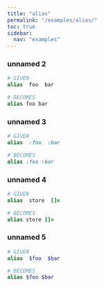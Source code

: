 ```yaml
---
title: "alias"
permalink: "/examples/alias/"
toc: true
sidebar:
  nav: "examples"
---
```


### unnamed 2
```ruby
# GIVEN
alias  foo  bar
```
```ruby
# BECOMES
alias foo bar
```
### unnamed 3
```ruby
# GIVEN
alias  :foo  :bar
```
```ruby
# BECOMES
alias :foo :bar
```
### unnamed 4
```ruby
# GIVEN
alias  store  []=
```
```ruby
# BECOMES
alias store []=
```
### unnamed 5
```ruby
# GIVEN
alias  $foo  $bar
```
```ruby
# BECOMES
alias $foo $bar
```
